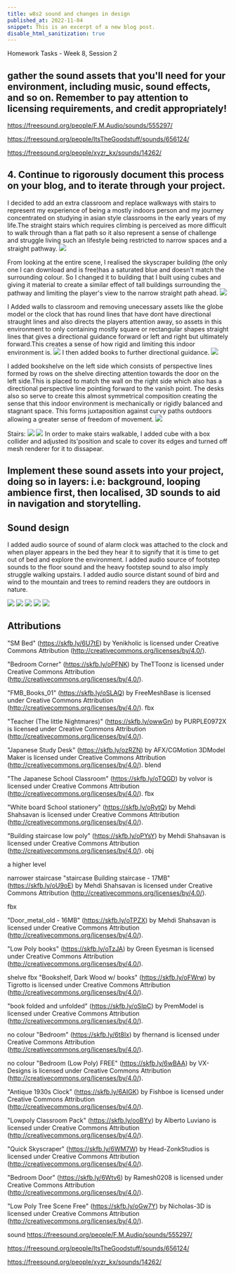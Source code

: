 ```yaml
---
title: w8s2 sound and changes in design
published_at: 2022-11-04
snippet: This is an excerpt of a new blog post.
disable_html_sanitization: true
---
```


Homework Tasks - Week 8, Session 2

## gather the sound assets that you'll need for your environment, including music, sound effects, and so on. Remember to pay attention to licensing requirements, and credit appropriately!


https://freesound.org/people/F.M.Audio/sounds/555297/

https://freesound.org/people/ItsTheGoodstuff/sounds/656124/

https://freesound.org/people/xyzr_kx/sounds/14262/



## 4. Continue to rigorously document this process on your blog, and to iterate through your project. 
I decided to add an extra classroom and replace walkways with stairs to represent my experience of being a mostly indoors person and my journey concentrated on studying in asian style classrooms in the early years of my life.The straight stairs which requires climbing is perceived as more difficult to walk through than a flat path so it also represent a sense of challenge and struggle living such an lifestyle being restricted to narrow spaces and a straight pathway.
![ ](w8/sp.png)

From looking at the entire scene, I realised the skyscraper building (the only one I can download and is free)has a saturated blue and doesn't match the surrounding colour. So I changed it to building that I built using cubes and giving it material to create a similar effect of tall buildings surrounding the pathway and limiting the player's view to the narrow straight path ahead.
![ ](w8/h.png)




I Added walls to classroom and removing unecessary assets like the globe model or the clock that has round lines that have dont have directional straught lines and also directs the players attention away, so assets in this environment to only containing mostly square or rectangular shapes straight lines that gives a directional guidance forward or left and right but ultimately forward.This creates a sense of how rigid and limiting this indoor environment is.
![ ](w8/cl2.png)
I then added books to further directional guidance.
![ ](w8/cl21.png)

I added bookshelve on the left side which consists of perspective lines formed by rows on the shelve directing attention towards the door on the left side.This is placed to match the wall on the right side which also has a directional perspective line pointing forward to the vanish point. The desks also so serve to create this almost symmetrical composition creating the sense that this indoor environment is mechanically or rigidly balanced and stagnant space. This forms juxtaposition against curvy paths outdoors allowing a greater sense of freedom of movement.
![ ](w8/cl1.png)

Stairs:
![ ](w8/st1.png)
![ ](w8/st2.png)
In order to make stairs walkable, I added cube with a box collider and adjusted its'position and scale to cover its edges and turned off mesh renderer for it to dissapear.




## Implement these sound assets into your project, doing so in layers: i.e: background, looping ambience first, then localised, 3D sounds to aid in navigation and storytelling.
## Sound design
 I added audio source of sound of alarm clock was attached to the clock and when player appears in the bed they hear it to signify that it is time to get out of bed and explore the environment.
 I added audio source of footstep sounds to the floor sound and the heavy footstep sound to also imply struggle walking upstairs.
 I added audio source distant sound of bird and wind to the mountain and trees to remind readers they are outdoors in nature.

![ ](w8/c.png)
![ ](w8/s1.png)
![ ](w8/s2.png)
![ ](w8/s3.png)
![ ](w8/s4.png)




##  Attributions

"SM Bed" (https://skfb.ly/6U7tE) by Yenikholic is licensed under Creative Commons Attribution (http://creativecommons.org/licenses/by/4.0/).


"Bedroom Corner" (https://skfb.ly/oPFNK) by TheTToonz is licensed under Creative Commons Attribution (http://creativecommons.org/licenses/by/4.0/).


"FMB_Books_01" (https://skfb.ly/oSLAQ) by FreeMeshBase is licensed under Creative Commons Attribution (http://creativecommons.org/licenses/by/4.0/).
fbx



"Teacher (The little Nightmares)" (https://skfb.ly/owwGn) by PURPLE0972X is licensed under Creative Commons Attribution (http://creativecommons.org/licenses/by/4.0/).


"Japanese Study Desk" (https://skfb.ly/ozRZN) by AFX/CGMotion 3DModel Maker is licensed under Creative Commons Attribution (http://creativecommons.org/licenses/by/4.0/).
blend

"The Japanese School Classroom" (https://skfb.ly/oTQGD) by volvor is licensed under Creative Commons Attribution (http://creativecommons.org/licenses/by/4.0/).
fbx

"White board   School   stationery" (https://skfb.ly/oRytQ) by Mehdi Shahsavan is licensed under Creative Commons Attribution (http://creativecommons.org/licenses/by/4.0/).


"Building staircase low poly" (https://skfb.ly/oPYsY) by Mehdi Shahsavan is licensed under Creative Commons Attribution (http://creativecommons.org/licenses/by/4.0/).
obj

a higher level

narrower staircase
"staircase Building staircase - 17MB" (https://skfb.ly/oU9oE) by Mehdi Shahsavan is licensed under Creative Commons Attribution (http://creativecommons.org/licenses/by/4.0/).

fbx

"Door_metal_old - 16MB" (https://skfb.ly/oTPZX) by Mehdi Shahsavan is licensed under Creative Commons Attribution (http://creativecommons.org/licenses/by/4.0/).




"Low Poly books" (https://skfb.ly/oTzJA) by Green Eyesman is licensed under Creative Commons Attribution (http://creativecommons.org/licenses/by/4.0/).


shelve fbx
"Bookshelf, Dark Wood w/ books" (https://skfb.ly/oFWrw) by Tigrotto is licensed under Creative Commons Attribution (http://creativecommons.org/licenses/by/4.0/).

"book folded and unfolded" (https://skfb.ly/oSIpC) by PremModel is licensed under Creative Commons Attribution (http://creativecommons.org/licenses/by/4.0/).

no colour
"Bedroom" (https://skfb.ly/6t8Ix) by fhernand is licensed under Creative Commons Attribution (http://creativecommons.org/licenses/by/4.0/).

no colour
"Bedroom (Low Poly) FREE" (https://skfb.ly/6wBAA) by VX-Designs is licensed under Creative Commons Attribution (http://creativecommons.org/licenses/by/4.0/).




"Antique 1930s Clock" (https://skfb.ly/6AIGK) by Fishboe is licensed under Creative Commons Attribution (http://creativecommons.org/licenses/by/4.0/).


"Lowpoly Classroom Pack" (https://skfb.ly/ooBYv) by Alberto Luviano is licensed under Creative Commons Attribution (http://creativecommons.org/licenses/by/4.0/).


"Quick Skyscraper" (https://skfb.ly/6WM7W) by Head-ZonkStudios is licensed under Creative Commons Attribution (http://creativecommons.org/licenses/by/4.0/).


"Bedroom Door" (https://skfb.ly/6Wtv6) by Ramesh0208 is licensed under Creative Commons Attribution (http://creativecommons.org/licenses/by/4.0/).

"Low Poly Tree Scene Free" (https://skfb.ly/oGw7Y) by Nicholas-3D is licensed under Creative Commons Attribution (http://creativecommons.org/licenses/by/4.0/).

sound
https://freesound.org/people/F.M.Audio/sounds/555297/

https://freesound.org/people/ItsTheGoodstuff/sounds/656124/

https://freesound.org/people/xyzr_kx/sounds/14262/
